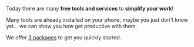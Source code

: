 Today there are many **free tools and services** to **simplify your work**!

Many tools are already installed on your phone, maybe you just don't know yet...  we can show you how get productive with them.

We offer [3 packages](/offer/) to get you quickly started. 
